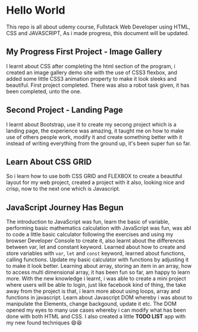 # Hello World

This repo is all about udemy course, Fullstack Web Developer using HTML, CSS and JAVASCRIPT, As i made progress, this document will be updated.

## My Progress First Project - Image Gallery

I learnt about CSS after completing the html section of the program, i created an image gallery demo site with the use of CSS3 flexbox, and added some little CSS3 animation property to make it look sleeks and beautiful. First project completed.
There was also a robot task given, it has been completed, unto the one.

## Second Project - Landing Page

I learnt about Bootstrap, use it to create my secong project which is a landing page, the experience was amazing, it taught me on how to make use of others people work, modify it and create something better with it instead of writing everything from the ground up, it's been super fun so far.

## Learn About CSS GRID

So i learn how to use both CSS GRID and FLEXBOX to create a beautiful layout for my web project, created a project with it also, looking nice and crisp, now to the next one which is Javascript.

## JavaScript Journey Has Begun

The introduction to JavaScript was fun, learn the basic of variable, performing basic mathematics calculation with JavaScript was fun, was abl to code a little basic calculator following the exercises and using my browser Developer Console to create it, also learnt about the differences between var, let and constant keyword.
Learned about how to create and store variables with `var`, `let` and `const` keyword, learned about functions, calling functions. Update my basic calculator with functions by adjusting it to make it look better.
Learning about array, storing an item in an array, how to access multi dimensional array, it has been fun so far, am happy to learn more.
With the new knowledge i learnt, i was able to create a mini project where users will be able to login, just like facebook kind of thing, the take away from the project is that, i learn more about using loops, array and functions in javascript.
Learn about Javascript DOM whereby i was about to manipulate the Elements, change backgound, update it etc. The DOM opened my eyes to many use cases whereby i can modify what has been done with both HTML and CSS. I also created a little **TODO LIST** app with my new found techniques :smile::satisfied:
